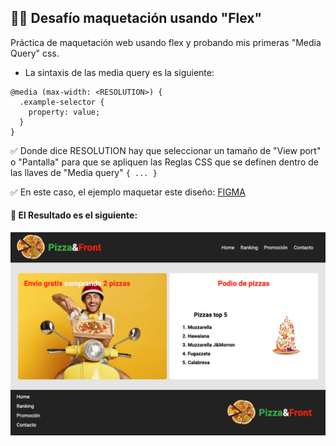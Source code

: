 ## 🧑‍💻 Desafío maquetación usando "Flex"

Práctica de maquetación web usando flex y probando mis primeras "Media Query" css.

- La sintaxis de las media query es la siguiente:

```
@media (max-width: <RESOLUTION>) {
  .example-selector {
    property: value;
  }
}
```

✅ Donde dice RESOLUTION hay que seleccionar un tamaño de "View port" o "Pantalla" para que se apliquen las Reglas CSS que se definen dentro de las llaves de "Media query" `{ ... }`

✅ En este caso, el ejemplo maquetar este diseño: [FIGMA](https://www.figma.com/file/fspxGBeJ6s06dsxx5Ji158/Flex??node-id=1:2&t=PPlitzUW7osvT03a-0)

#### 🤖 El Resultado es el siguiente:

![Vista previa del resultado usando flex y media querys](https://raw.githubusercontent.com/felipejoq/flex-practice-pizza-front/main/preview.png)
